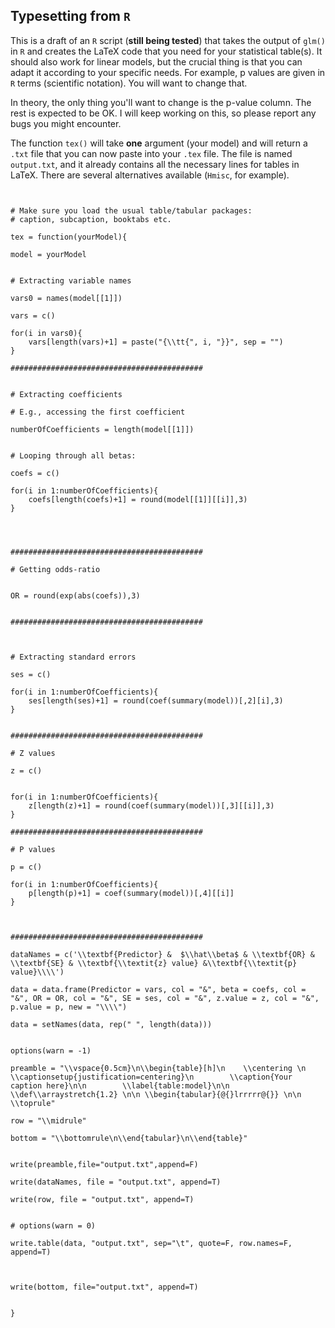 ## Typesetting from ```R```

This is a draft of an ```R``` script (**still being tested**) that takes the output of ```glm()``` in ```R``` and creates the
LaTeX code that you need for your statistical table(s). It should also work for linear models, but the crucial thing is that
you can adapt it according to your specific needs. For example, p values are given in ```R``` terms (scientific notation). You
will want to change that.

In theory, the only thing you'll want to change is the p-value column. The rest is expected to be OK. I will keep working on this, so please report any bugs you might encounter.

The function ```tex()``` will take **one** argument (your model) and will return a ```.txt``` file that you can now paste into your
```.tex``` file. The file is named ```output.txt```, and it already contains all the necessary lines for tables in LaTeX. There are several alternatives available (```Hmisc```, for example).


```{r}


# Make sure you load the usual table/tabular packages:
# caption, subcaption, booktabs etc.

tex = function(yourModel){

model = yourModel


# Extracting variable names

vars0 = names(model[[1]])

vars = c()

for(i in vars0){
	vars[length(vars)+1] = paste("{\\tt{", i, "}}", sep = "")
}

###########################################


# Extracting coefficients

# E.g., accessing the first coefficient

numberOfCoefficients = length(model[[1]])


# Looping through all betas:

coefs = c()

for(i in 1:numberOfCoefficients){
	coefs[length(coefs)+1] = round(model[[1]][[i]],3)
}




###########################################

# Getting odds-ratio


OR = round(exp(abs(coefs)),3)


###########################################



# Extracting standard errors

ses = c()

for(i in 1:numberOfCoefficients){
	ses[length(ses)+1] = round(coef(summary(model))[,2][i],3)
}


###########################################

# Z values

z = c()


for(i in 1:numberOfCoefficients){
	z[length(z)+1] = round(coef(summary(model))[,3][[i]],3)
}

###########################################

# P values

p = c()

for(i in 1:numberOfCoefficients){
	p[length(p)+1] = coef(summary(model))[,4][[i]]
}



###########################################

dataNames = c('\\textbf{Predictor} &  $\\hat\\beta$ & \\textbf{OR} & \\textbf{SE} & \\textbf{\\textit{z} value} &\\textbf{\\textit{p} value}\\\\')

data = data.frame(Predictor = vars, col = "&", beta = coefs, col = "&", OR = OR, col = "&", SE = ses, col = "&", z.value = z, col = "&", p.value = p, new = "\\\\")

data = setNames(data, rep(" ", length(data)))


options(warn = -1)

preamble = "\\vspace{0.5cm}\n\\begin{table}[h]\n    \\centering \n        \\captionsetup{justification=centering}\n        \\caption{Your caption here}\n\n        \\label{table:model}\n\n        \\def\\arraystretch{1.2} \n\n \\begin{tabular}{@{}lrrrrr@{}} \n\n \\toprule"

row = "\\midrule"

bottom = "\\bottomrule\n\\end{tabular}\n\\end{table}"


write(preamble,file="output.txt",append=F)

write(dataNames, file = "output.txt", append=T)

write(row, file = "output.txt", append=T)


# options(warn = 0)

write.table(data, "output.txt", sep="\t", quote=F, row.names=F, append=T)



write(bottom, file="output.txt", append=T)


}



```
